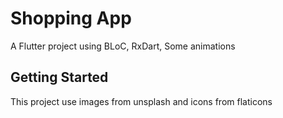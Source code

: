 # Shopping App

A Flutter project using BLoC, RxDart, Some animations

## Getting Started

This project use images from unsplash and icons from flaticons